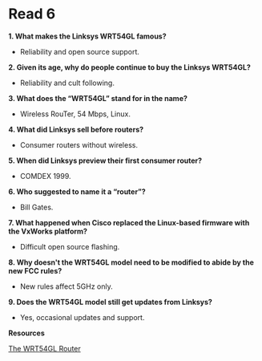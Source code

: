 # Read 6

**1. What makes the Linksys WRT54GL famous?**
   - Reliability and open source support.

**2. Given its age, why do people continue to buy the Linksys WRT54GL?**
   - Reliability and cult following.

**3. What does the “WRT54GL” stand for in the name?**
   - Wireless RouTer, 54 Mbps, Linux.

**4. What did Linksys sell before routers?**
   - Consumer routers without wireless.

**5. When did Linksys preview their first consumer router?**
   - COMDEX 1999.

**6. Who suggested to name it a “router”?**
   - Bill Gates.

**7. What happened when Cisco replaced the Linux-based firmware with the VxWorks platform?**
   - Difficult open source flashing.

**8. Why doesn't the WRT54GL model need to be modified to abide by the new FCC rules?**
   - New rules affect 5GHz only.

**9. Does the WRT54GL model still get updates from Linksys?**
   - Yes, occasional updates and support.

**Resources**

[The WRT54GL Router](https://arstechnica.com/information-technology/2016/07/the-wrt54gl-a-54mbps-router-from-2005-still-makes-millions-for-linksys/)
